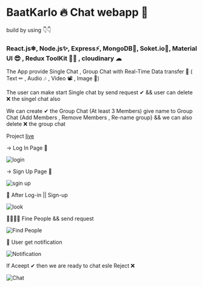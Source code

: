 # BaatKarlo 🔥 Chat webapp 🚀
build by using 👇👇

### React.js❄, Node.js✨, Express⚡, MongoDB🌟, Soket.io🔗, Material UI 😎 , Redux ToolKit 🤹‍♂️ , cloudinary ☁ 

The App provide Single Chat , Group Chat with Real-Time Data transfer 📩 ( Text ✏ , Audio 🎶 , Video 📽 , Image 📸)

The user can make start Single chat by send request ✔  && user can delete ❌ the singel chat also

We can create ✔ the Group Chat (At least 3 Members) give name to Group Chat {Add Members , Remove Members , Re-name group} && we can also delete ❌ the group chat 

Project  [live](https://baatkarlo-chat-app.vercel.app)

-> Log In Page 🚩


![login](https://github.com/Mukesh-Choudhary-123/Baat_Karlo/assets/118448246/3e5673db-aa29-418e-8ada-0e5f2ac4c25e)

-> Sign Up Page 🏴


![sgin up](https://github.com/Mukesh-Choudhary-123/Baat_Karlo/assets/118448246/a4e68e73-5ed9-4cca-aef2-e07fa52c6b55)

🎯 After Log-in || Sign-up

![look](https://github.com/Mukesh-Choudhary-123/Baat_Karlo/assets/118448246/8a317c00-83b1-462d-acea-789b5e67cd28)

🦸‍♂️🦸‍♀️ Fine People && send request 


![Find People](https://github.com/Mukesh-Choudhary-123/Baat_Karlo/assets/118448246/f2f5bd9e-df6f-4de3-8275-1812e3fff75a)

👋 User get notification


![Notification](https://github.com/Mukesh-Choudhary-123/Baat_Karlo/assets/118448246/8e3f80c4-eb21-4a23-89c9-f7f1c231a3ac)

If Aceept ✔ then we are ready to chat esle Reject ❌

![Chat](https://github.com/Mukesh-Choudhary-123/Baat_Karlo/assets/118448246/1bc8aab0-caf6-4994-9d2a-af8424c4a9b1)


